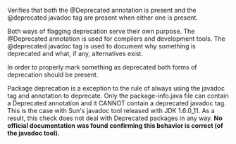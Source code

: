 Verifies that both the @Deprecated annotation is present and the @deprecated javadoc tag are present when either one is present.

Both ways of flagging deprecation serve their own purpose. The @Deprecated annotation is used for compilers and development tools. The @deprecated javadoc tag is used to document why something is deprecated and what, if any, alternatives exist.

In order to properly mark something as deprecated both forms of deprecation should be present.

Package deprecation is a exception to the rule of always using the javadoc tag and annotation to deprecate. Only the package-info.java file can contain a Deprecated annotation and it CANNOT contain a deprecated javadoc tag. This is the case with Sun's javadoc tool released with JDK 1.6.0\_11. As a result, this check does not deal with Deprecated packages in any way. **No official documentation was found confirming this behavior is correct (of the javadoc tool).**